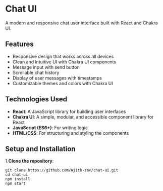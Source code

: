 # Chat UI

A modern and responsive chat user interface built with React and Chakra UI.

## Features

- Responsive design that works across all devices
- Clean and intuitive UI with Chakra UI components
- Message input with send button
- Scrollable chat history
- Display of user messages with timestamps
- Customizable themes and colors with Chakra UI

## Technologies Used

- **React**: A JavaScript library for building user interfaces
- **Chakra UI**: A simple, modular, and accessible component library for React
- **JavaScript (ES6+)**: For writing logic
- **HTML/CSS**: For structuring and styling the components

## Setup and Installation

1.**Clone the repository**:

  `git clone https://github.com/Ajith-sav/chat-ui.git`<br>
   `cd chat-ui`<br>
   `npm install`<br>
   `npm start`<br>